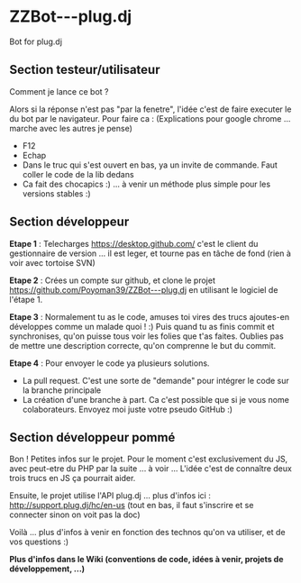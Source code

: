 # ZZBot---plug.dj
Bot for plug.dj

## Section testeur/utilisateur

Comment je lance ce bot ?

Alors si la réponse n'est pas "par la fenetre", l'idée c'est de faire executer le du bot par le navigateur.
Pour faire ca : (Explications pour google chrome ... marche avec les autres je pense)
- F12
- Echap
- Dans le truc qui s'est ouvert en bas, ya un invite de commande. Faut coller le code de la lib dedans
- Ca fait des chocapics :) ... à venir un méthode plus simple pour les versions stables :)

## Section développeur

**Etape 1** : Telecharges https://desktop.github.com/ c'est le client du gestionnaire de version
... il est leger, et tourne pas en tâche de fond (rien à voir avec tortoise SVN)

**Etape 2** : Crées un compte sur github, et clone le projet https://github.com/Poyoman39/ZZBot---plug.dj en utilisant le logiciel de l'étape 1.

**Etape 3** : Normalement tu as le code, amuses toi vires des trucs ajoutes-en développes comme un malade quoi ! :) Puis quand tu as finis commit et synchronises, qu'on puisse tous voir les folies que t'as faites. Oublies pas de mettre une description correcte, qu'on comprenne le but du commit.

**Etape 4** : Pour envoyer le code ya plusieurs solutions.
- La pull request. C'est une sorte de "demande" pour intégrer le code sur la branche principale
- La création d'une branche à part. Ca c'est possible que si je vous nome colaborateurs. Envoyez moi juste votre pseudo GitHub :)

## Section développeur pommé

Bon ! Petites infos sur le projet. Pour le moment c'est exclusivement du JS, avec peut-etre du PHP par la suite ... à voir ...
L'idée c'est de connaître deux trois trucs en JS ça pourrait aider.

Ensuite, le projet utilise l'API plug.dj ... plus d'infos ici : http://support.plug.dj/hc/en-us (tout en bas, il faut s'inscrire et se connecter sinon on voit pas la doc)

Voilà ... plus d'infos à venir en fonction des technos qu'on va utiliser, et de vos questions :)


**Plus d'infos dans le Wiki (conventions de code, idées à venir, projets de développement, ...)**
